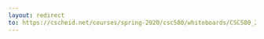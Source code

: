 ```yaml
---
layout: redirect
to: https://cscheid.net/courses/spring-2020/csc580/whiteboards/CSC580_2020-03-30_lecture-whiteboard.pdf
---
```

